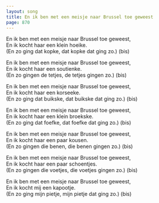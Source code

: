 ```yaml
---
layout: song
title: En ik ben met een meisje naar Brussel toe geweest
page: 870
---
```


En ik ben met een meisje naar Brussel toe geweest,  
En ik kocht haar een klein hoeike.  
(En zo ging dat kopke, dat kopke dat ging zo.) (bis)  

En ik ben met een meisje naar Brussel toe geweest,  
En ik kocht haar een soutienke.  
(En zo gingen de tetjes, de tetjes gingen zo.) (bis)  

En ik ben met een meisje naar Brussel toe geweest,  
En ik kocht haar een korseeke.  
(En zo ging dat buikske, dat buikske dat ging zo.) (bis)  

En ik ben met een meisje naar Brussel toe geweest,  
En ik kocht haar een klein broekske.  
(En zo ging dat foefke, dat foefke dat ging zo.) (bis)  

En ik ben met een meisje naar Brussel toe geweest,  
En ik kocht haar een paar kousen.  
(En zo gingen die benen, die benen gingen zo.) (bis)  

En ik ben met een meisje naar Brussel toe geweest,  
En ik kocht haar een paar schoentjes.  
(En zo gingen die voetjes, die voetjes gingen zo.) (bis)  

En ik ben met een meisje naar Brussel toe geweest,  
En ik kocht mij een kapootje.  
(En zo ging mijn pietje, mijn pietje dat ging zo.) (bis)  
